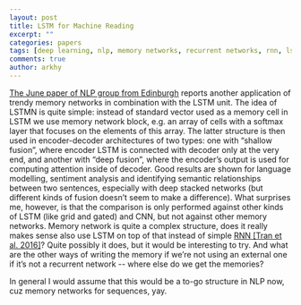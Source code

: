 ```yaml
---
layout: post
title: LSTM for Machine Reading
excerpt: ""
categories: papers
tags: [deep learning, nlp, memory networks, recurrent networks, rnn, lstm, language modeling]
comments: true
author: arkhy
---
```


[The June paper of NLP group from Edinburgh](http://arxiv.org/abs/1601.06733) reports another application of trendy memory networks in combination with the LSTM unit. The idea of LSTMN is quite simple: instead of standard vector used as a memory cell in LSTM we use memory network block, e.g. an array of cells with a softmax layer that focuses on the elements of this array. The latter structure is then used in encoder-decoder architectures of two types: one with “shallow fusion”, where encoder LSTM is connected with decoder only at the very end, and another with “deep fusion”, where the encoder’s output is used for computing attention inside of decoder. Good results are shown for language modelling, sentiment analysis and identifying semantic relationships between two sentences, especially with deep stacked networks (but different kinds of fusion doesn’t seem to make a difference). What surprises me, however, is that the comparison is only performed against other kinds of LSTM (like grid and gated) and CNN, but not against other memory networks. Memory network is quite a complex structure, does it really makes sense also use LSTM on top of that instead of simple [RNN [Tran et al. 2016]](http://arxiv.org/abs/1601.01272)? Quite possibly it does, but it would be interesting to try. And what are the other ways of writing the memory if we’re not using an external one if it’s not a recurrent network -- where else do we get the memories?

In general I would assume that this would be a to-go structure in NLP now, cuz memory networks for sequences, yay.
